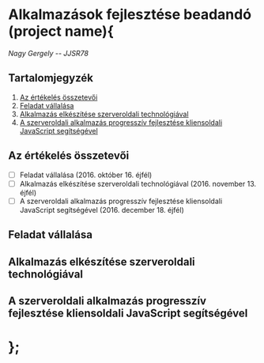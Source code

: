 # Alkalmazások fejlesztése beadandó (project name){

*Nagy Gergely -- JJSR78*

## Tartalomjegyzék

  1. [Az értékelés összetevői](#szamonkeres)
  1. [Feladat vállalása](#feladat)
  1. [Alkalmazás elkészítése szerveroldali technológiával](#szerver)
  1. [A szerveroldali alkalmazás progresszív fejlesztése kliensoldali JavaScript segítségével](#kliens)

## Az értékelés összetevői

- [ ] Feladat vállalása (2016. október 16. éjfél)
- [ ] Alkalmazás elkészítése szerveroldali technológiával (2016. november 13. éjfél)
- [ ] A szerveroldali alkalmazás progresszív fejlesztése kliensoldali JavaScript segítségével (2016. december 18. éjfél)

## Feladat vállalása

## Alkalmazás elkészítése szerveroldali technológiával

## A szerveroldali alkalmazás progresszív fejlesztése kliensoldali JavaScript segítségével

# };
